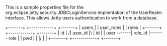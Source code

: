  
 This is a sample properties file for the org.eclipse.jetty.security.JDBCLoginService
 implemtation of the UserRealm interface.  This allows Jetty users authentication 
 to work from a database.

+-------+      +------------+      +-------+
| users |      | user_roles |      | roles |
+-------+      +------------+      +-------+
| id    |     /| user_id    |\     | id    |
| user  -------| role_id    |------- role  |
| pwd   |     \|            |/     |       |
+-------+      +------------+      +-------+
   